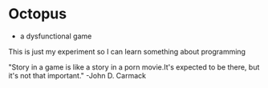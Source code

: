 # Octopus
 - a dysfunctional game

This is just my experiment so I can learn something about programming

"Story in a game is like a story in a porn movie.It's expected to be there, but it's not that important." -John D. Carmack